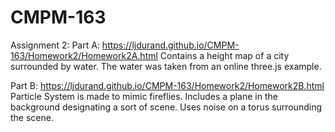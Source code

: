 # CMPM-163
Assignment 2: 
Part A: https://ljdurand.github.io/CMPM-163/Homework2/Homework2A.html
Contains a height map of a city surrounded by water. The water was taken from an online three.js example.

Part B: https://ljdurand.github.io/CMPM-163/Homework2/Homework2B.html
Particle System is made to mimic fireflies. Includes a plane in the background designating a sort of scene. Uses noise on a torus surrounding the scene.
